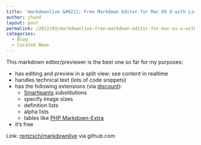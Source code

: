 ```yaml
---
title: 'markdownlive &#8211; Free Markdown Editor for Mac OS X with Live Preview'
author: jhund
layout: post
permalink: /2012/03/markdownlive-free-markdown-editor-for-mac-os-x-with-live-preview/
categories:
  - Blog
  - Curated News
---
```

This markdown editor/previewer is the best one so far for my purposes:

  * has editing and preview in a split view: see content in realtime
  * handles technical text (lots of code snippets)
  * has the following extensions (via [discount][1]): 
      * [Smartipants][2] substitutions
      * specify image sizes
      * definition lists
      * alpha lists
      * tables like [PHP Markdown-Extra][3]
  * it&#8217;s free

Link: [rentzsch/markdownlive][4] via github.com

 [1]: http://www.pell.portland.or.us/~orc/Code/discount/
 [2]: http://daringfireball.net/projects/smartypants/
 [3]: http://michelf.com/projects/php-markdown/extra/#table
 [4]: http://bit.ly/GDfjr9